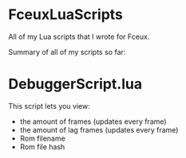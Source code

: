 # FceuxLuaScripts
All of my Lua scripts that I wrote for Fceux.

Summary of all of my scripts so far:

# DebuggerScript.lua
This script lets you view:
- the amount of frames (updates every frame)
- the amount of lag frames (updates every frame)
- Rom filename
- Rom file hash
